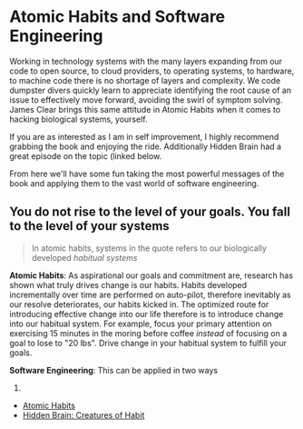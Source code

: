 # Atomic Habits and Software Engineering


Working in technology systems with the many layers expanding from our code to open source, to cloud providers, to operating systems, to hardware, to machine code there is no shortage of layers and complexity.  We code dumpster divers quickly learn to appreciate identifying the root cause of an issue to effectively move forward, avoiding the swirl of symptom solving.  James Clear brings this same attitude in Atomic Habits when it comes to hacking biological systems, yourself.

If you are as interested as I am in self improvement, I highly recommend grabbing the book and enjoying the ride.  Additionally Hidden Brain had a great episode on the topic (linked below. 

From here we'll have some fun taking the most powerful messages of the book and applying them to the vast world of software engineering.

## You do not rise to the level of your goals.  You fall to the level of your systems

> In atomic habits, systems in the quote refers to our biologically developed *habitual systems*

**Atomic Habits**:  As aspirational our goals and commitment are,  research has shown what truly drives change is our habits.  Habits developed incrementally over time are performed on auto-pilot, therefore inevitably as our resolve deteriorates, our habits kicked in.  The optimized route for introducing effective change into our life therefore is to introduce change into our habitual system.  For example, focus your primary attention on exercising 15 minutes in the moring before coffee _instead_ of focusing on a goal to lose to "20 lbs".  Drive change in your habitual system to fulfill your goals. 


**Software Engineering**: This can be applied in two ways

1) 




- [Atomic Habits](https://www.amazon.com/gp/product/0735211299)
- [Hidden Brain: Creatures of Habit](https://hiddenbrain.org/podcast/creatures-of-habit/)

<!--stackedit_data:
eyJoaXN0b3J5IjpbLTExMDYwMTY2MDYsMTgyNzkzMDUxNSwtMT
M4NzYwOTY2NiwtNDAzNzIzMjM0LDczMDk5ODExNl19
-->